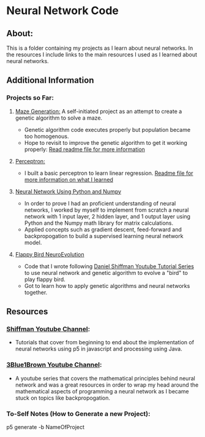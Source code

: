 # Neural Network Code
## About:
This is a folder containing my projects as I learn about neural networks. In the resources I include links to the main resources I used as I learned about neural networks. 

## Additional Information
### Projects so Far:
1. [Maze Generation:](https://github.com/justinwlin/p5/tree/master/MazeGeneration) A self-initiated project as an attempt to create a genetic algorithm to solve a maze.
    - Genetic algorithm code executes properly but population became too homogenous. 
    - Hope to revisit to improve the genetic algorithm to get it working properly: [Read readme file for more information](https://github.com/justinwlin/Neural-Network/blob/master/MazeGeneration/README.MD)
2. [Perceptron: ](https://github.com/justinwlin/Neural-Network/tree/master/CC_Perceptron) 
    - I built a basic perceptron to learn linear regression. [Readme file for more information on what I learned](https://github.com/justinwlin/Neural-Network/blob/master/CC_Perceptron/README.MD)

3. [Neural Network Using Python and Numpy](https://github.com/justinwlin/Neural-Network/tree/master/Neural_Network_Numpy)
    - In order to prove I had an proficient understanding of neural networks, I worked by myself to implement from scratch a neural network with 1 input layer, 2 hidden layer, and 1 output layer using Python and the Numpy math library for matrix calculations.
    - Applied concepts such as gradient descent, feed-forward and backpropogation to build a supervised learning neural network model.
    
4. [Flappy Bird NeuroEvolution](https://github.com/justinwlin/Neural-Network/tree/master/FlappyBird_Neural_Network)
    - Code that I wrote following [Daniel Shiffman Youtube Tutorial Series](https://youtu.be/c6y21FkaUqw) to use neural network and genetic algorithm to evolve a "bird" to play flappy bird.
    - Got to learn how to apply genetic algorithms and neural networks together. 

## Resources
### [Shiffman Youtube Channel](https://www.youtube.com/channel/UCvjgXvBlbQiydffZU7m1_aw):
   - Tutorials that cover from beginning to end about the implementation of neural networks using p5 in javascript and processing using Java. 

### [3Blue1Brown Youtube Channel](https://www.youtube.com/watch?v=aircAruvnKk&list=PLZHQObOWTQDNU6R1_67000Dx_ZCJB-3pi):

   - A youtube series that covers the mathematical principles behind neural network and was a great resources in order to wrap my head around the mathematical aspects of programming a neural network as I became stuck on topics like backpropogation.


### To-Self Notes (How to Generate a new Project):
p5 generate -b NameOfProject

